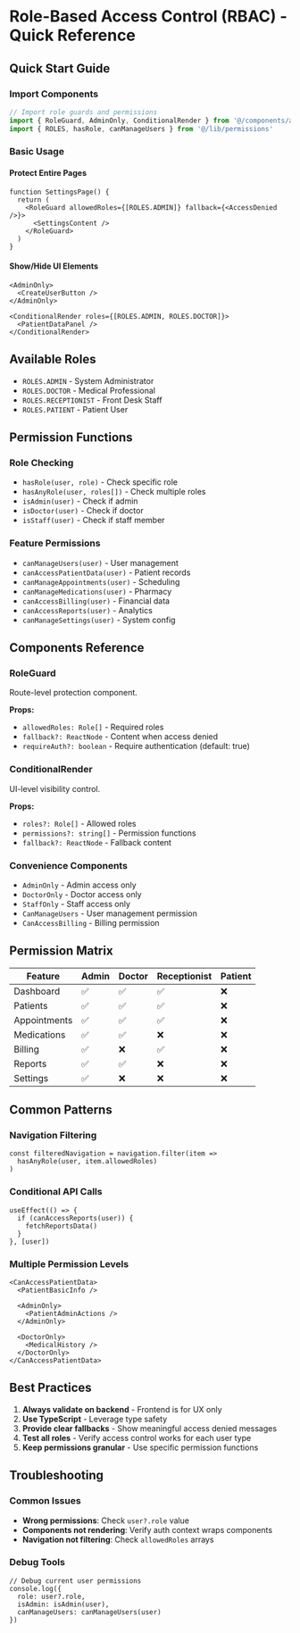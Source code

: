 # Role-Based Access Control (RBAC) - Quick Reference

## Quick Start Guide

### Import Components
```typescript
// Import role guards and permissions
import { RoleGuard, AdminOnly, ConditionalRender } from '@/components/auth'
import { ROLES, hasRole, canManageUsers } from '@/lib/permissions'
```

### Basic Usage

#### Protect Entire Pages
```tsx
function SettingsPage() {
  return (
    <RoleGuard allowedRoles={[ROLES.ADMIN]} fallback={<AccessDenied />}>
      <SettingsContent />
    </RoleGuard>
  )
}
```

#### Show/Hide UI Elements
```tsx
<AdminOnly>
  <CreateUserButton />
</AdminOnly>

<ConditionalRender roles={[ROLES.ADMIN, ROLES.DOCTOR]}>
  <PatientDataPanel />
</ConditionalRender>
```

## Available Roles

- `ROLES.ADMIN` - System Administrator
- `ROLES.DOCTOR` - Medical Professional  
- `ROLES.RECEPTIONIST` - Front Desk Staff
- `ROLES.PATIENT` - Patient User

## Permission Functions

### Role Checking
- `hasRole(user, role)` - Check specific role
- `hasAnyRole(user, roles[])` - Check multiple roles
- `isAdmin(user)` - Check if admin
- `isDoctor(user)` - Check if doctor
- `isStaff(user)` - Check if staff member

### Feature Permissions
- `canManageUsers(user)` - User management
- `canAccessPatientData(user)` - Patient records
- `canManageAppointments(user)` - Scheduling
- `canManageMedications(user)` - Pharmacy
- `canAccessBilling(user)` - Financial data
- `canAccessReports(user)` - Analytics
- `canManageSettings(user)` - System config

## Components Reference

### RoleGuard
Route-level protection component.

**Props:**
- `allowedRoles: Role[]` - Required roles
- `fallback?: ReactNode` - Content when access denied
- `requireAuth?: boolean` - Require authentication (default: true)

### ConditionalRender
UI-level visibility control.

**Props:**
- `roles?: Role[]` - Allowed roles
- `permissions?: string[]` - Permission functions
- `fallback?: ReactNode` - Fallback content

### Convenience Components
- `AdminOnly` - Admin access only
- `DoctorOnly` - Doctor access only
- `StaffOnly` - Staff access only
- `CanManageUsers` - User management permission
- `CanAccessBilling` - Billing permission

## Permission Matrix

| Feature | Admin | Doctor | Receptionist | Patient |
|---------|-------|--------|--------------|---------|
| Dashboard | ✅ | ✅ | ✅ | ❌ |
| Patients | ✅ | ✅ | ✅ | ❌ |
| Appointments | ✅ | ✅ | ✅ | ❌ |
| Medications | ✅ | ✅ | ❌ | ❌ |
| Billing | ✅ | ❌ | ✅ | ❌ |
| Reports | ✅ | ✅ | ❌ | ❌ |
| Settings | ✅ | ❌ | ❌ | ❌ |

## Common Patterns

### Navigation Filtering
```tsx
const filteredNavigation = navigation.filter(item =>
  hasAnyRole(user, item.allowedRoles)
)
```

### Conditional API Calls
```tsx
useEffect(() => {
  if (canAccessReports(user)) {
    fetchReportsData()
  }
}, [user])
```

### Multiple Permission Levels
```tsx
<CanAccessPatientData>
  <PatientBasicInfo />
  
  <AdminOnly>
    <PatientAdminActions />
  </AdminOnly>
  
  <DoctorOnly>
    <MedicalHistory />
  </DoctorOnly>
</CanAccessPatientData>
```

## Best Practices

1. **Always validate on backend** - Frontend is for UX only
2. **Use TypeScript** - Leverage type safety
3. **Provide clear fallbacks** - Show meaningful access denied messages
4. **Test all roles** - Verify access control works for each user type
5. **Keep permissions granular** - Use specific permission functions

## Troubleshooting

### Common Issues
- **Wrong permissions**: Check `user?.role` value
- **Components not rendering**: Verify auth context wraps components
- **Navigation not filtering**: Check `allowedRoles` arrays

### Debug Tools
```tsx
// Debug current user permissions
console.log({
  role: user?.role,
  isAdmin: isAdmin(user),
  canManageUsers: canManageUsers(user)
})
```
